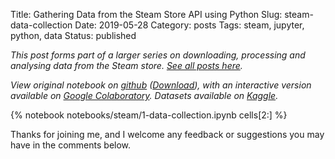 Title: Gathering Data from the Steam Store API using Python
Slug: steam-data-collection
Date: 2019-05-28
Category: posts
Tags: steam, jupyter, python, data
Status: published

*This post forms part of a larger series on downloading, processing and analysing data from the Steam store. [See all posts here]({tag}steam).*

*View original notebook on [github](https://github.com/nik-davis/steam-data-science-project) ([Download](http://nik-davis.github.io/notebooks/steam/1-data-collection.ipynb)), with an interactive version available on [Google Colaboratory](https://colab.research.google.com/github/nik-davis/steam-data-science-project/blob/master/notebooks/1-data-collection.ipynb). Datasets available on [Kaggle](https://www.kaggle.com/nikdavis/datasets).*

{% notebook notebooks/steam/1-data-collection.ipynb cells[2:] %}

Thanks for joining me, and I welcome any feedback or suggestions you may have in the comments below.